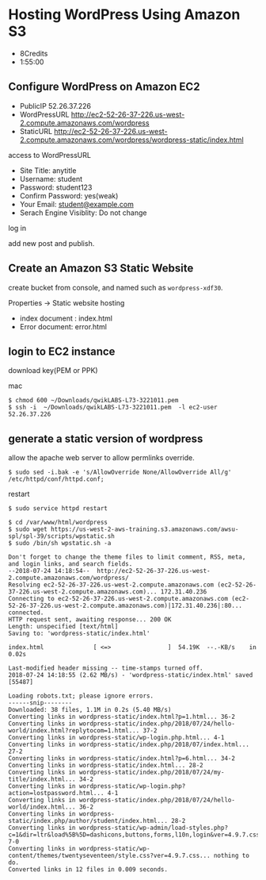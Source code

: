 # Hosting WordPress Using Amazon S3
- 8Credits
- 1:55:00

## Configure WordPress on Amazon EC2

- PublicIP 52.26.37.226
- WordPressURL http://ec2-52-26-37-226.us-west-2.compute.amazonaws.com/wordpress
- StaticURL http://ec2-52-26-37-226.us-west-2.compute.amazonaws.com/wordpress/wordpress-static/index.html

access to WordPressURL

- Site Title: anytitle
- Username: student
- Password: student123
- Confirm Password: yes(weak)
- Your Email: student@example.com
- Serach Engine Visiblity: Do not change

log in

add new post and publish.

## Create an Amazon S3 Static Website

create bucket from console, and named such as `wordpress-xdf30`.

Properties -> Static website hosting

- index document : index.html
- Error document: error.html

## login to EC2 instance
download key(PEM or PPK)

mac 
```console
$ chmod 600 ~/Downloads/qwikLABS-L73-3221011.pem  
$ ssh -i  ~/Downloads/qwikLABS-L73-3221011.pem  -l ec2-user 52.26.37.226
```

## generate a static version of wordpress

allow the apache web server to allow permlinks override.
```console 
$ sudo sed -i.bak -e 's/AllowOverride None/AllowOverride All/g' /etc/httpd/conf/httpd.conf;
```
restart
```console 
$ sudo service httpd restart
 ```
 
 ```
$ cd /var/www/html/wordpress
$ sudo wget https://us-west-2-aws-training.s3.amazonaws.com/awsu-spl/spl-39/scripts/wpstatic.sh
$ sudo /bin/sh wpstatic.sh -a
```

```
Don't forget to change the theme files to limit comment, RSS, meta, and login links, and search fields.
--2018-07-24 14:18:54--  http://ec2-52-26-37-226.us-west-2.compute.amazonaws.com/wordpress/
Resolving ec2-52-26-37-226.us-west-2.compute.amazonaws.com (ec2-52-26-37-226.us-west-2.compute.amazonaws.com)... 172.31.40.236
Connecting to ec2-52-26-37-226.us-west-2.compute.amazonaws.com (ec2-52-26-37-226.us-west-2.compute.amazonaws.com)|172.31.40.236|:80... connected.
HTTP request sent, awaiting response... 200 OK
Length: unspecified [text/html]
Saving to: 'wordpress-static/index.html'

index.html              [ <=>                ]  54.19K  --.-KB/s    in 0.02s

Last-modified header missing -- time-stamps turned off.
2018-07-24 14:18:55 (2.62 MB/s) - 'wordpress-static/index.html' saved [55487]

Loading robots.txt; please ignore errors.
------snip--------
Downloaded: 38 files, 1.1M in 0.2s (5.40 MB/s)
Converting links in wordpress-static/index.html?p=1.html... 36-2
Converting links in wordpress-static/index.php/2018/07/24/hello-world/index.html?replytocom=1.html... 37-2
Converting links in wordpress-static/wp-login.php.html... 4-1
Converting links in wordpress-static/index.php/2018/07/index.html... 27-2
Converting links in wordpress-static/index.html?p=6.html... 34-2
Converting links in wordpress-static/index.html... 28-2
Converting links in wordpress-static/index.php/2018/07/24/my-title/index.html... 34-2
Converting links in wordpress-static/wp-login.php?action=lostpassword.html... 4-1
Converting links in wordpress-static/index.php/2018/07/24/hello-world/index.html... 36-2
Converting links in wordpress-static/index.php/author/student/index.html... 28-2
Converting links in wordpress-static/wp-admin/load-styles.php?c=1&dir=ltr&load%5B%5D=dashicons,buttons,forms,l10n,login&ver=4.9.7.css... 7-0
Converting links in wordpress-static/wp-content/themes/twentyseventeen/style.css?ver=4.9.7.css... nothing to do.
Converted links in 12 files in 0.009 seconds.
```
